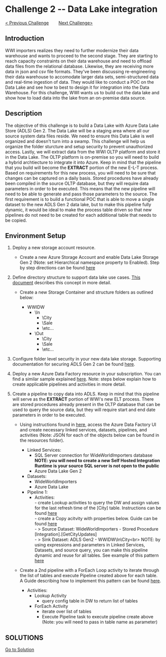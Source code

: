 # 	Challenge 2 -- Data Lake integration

[< Previous Challenge](/Host/Guide/Challenge1/readme.md)&nbsp;&nbsp;&nbsp;&nbsp;&nbsp;&nbsp;&nbsp;&nbsp;[Next Challenge>](/Host/Guide/Challenge3/Readme.md)

## Introduction
WWI importers realizes they need to further modernize their data warehouse and wants to proceed to the second stage.  They are starting to reach capacity constraints on their data warehouse and need to offload data files from the relational database.  Likewise, they are receiving more data in json and csv file formats.  They've been discussing re-engineering their data warehouse to accomodate larger data sets, semi-structured data and real-time ingestion of data.  They would like to conduct a POC on the Data Lake and see how to best to design it for integration into the Data Warehouse.  For this challenge, WWI wants us to build out the data lake and show how to load data into the lake from an on-premise data source. 

## Description
The objective of this challenge is to build a Data Lake with Azure Data Lake Store (ADLS) Gen 2.  The Data Lake will be a staging area where all our source system data files reside. We need to ensure this Data Lake is well organized and doesn't turn into a swamp. This challenge will help us organize the folder sturcture and setup security to prevent unauthorized access.  Lastly, we will extract data from the WWI OLTP platform and store it in the Data Lake.  The OLTP platform is on-premise so you will need to build a hybrid archtiecture to integrate it into Azure.  Keep in mind that the pipeline that you build will become the <b>EXTRACT</b> portion of the new E-L-T process.  Based on requirements for this new process, you will need to be sure that changes can be captured on a daily basis.  Stored procedures have already been compiled in the source OLTP database, but they will require data parameters in order to be executed.  This means that the new pipeline will need to be able to generate and pass those parameters to the source.  The first requirement is to build a functional POC that is able to move a single dataset to the new ADLS Gen 2 data lake, but to make this pipeline fully dynamic, it would be ideal to make the process table driven so that new pipelines do not need to be created for each additional table that needs to be copied.


## Environment Setup

1. Deploy a new storage account resource.
    - Create a new Azure Storage Account and enable Data Lake Storage Gen 2 (Note: set Hierarchical namespace property to Enabled).  Step by step directions can be found [here](https://docs.microsoft.com/en-us/azure/storage/common/storage-account-create?toc=%2Fazure%2Fstorage%2Fblobs%2Ftoc.json&tabs=azure-portal)

2. Define directory structure to support data lake use cases.  [This document](https://docs.microsoft.com/en-us/azure/storage/blobs/data-lake-storage-best-practices#batch-jobs-structure) describes this concept in more detail.

    - Create a new Storage Container and structure folders as outlined below:

        - WWIDW
            - \In
                - \City
                - \Sale
                - \etc...
            - \Out
                - \City
                - \Sale
                - \etc...

3. Configure folder level security in your new data lake storage.  Supporting documentation for securing ADLS Gen 2 can be found [here](https://docs.microsoft.com/en-us/azure/storage/blobs/data-lake-storage-access-control). 

4. Deploy a new Azure Data Factory resource in your subscription.  You can find a similar sample explained [here](https://docs.microsoft.com/en-us/azure/data-factory/tutorial-hybrid-copy-data-tool).  Note: steps below explain how to create applicable pipelines and activities in more detail.

5. Create a pipeline to copy data into ADLS. Keep in mind that this pipeline will serve as the <b>EXTRACT</b> portion of WWI's new ELT process.  There are stored procedures already present in the OLTP database that can be used to query the source data, but they will require start and end date parameters in order to be executed.

    - Using instructions found in [here](https://docs.microsoft.com/en-us/azure/data-factory/tutorial-incremental-copy-multiple-tables-portal#create-a-data-factory), access the Azure Data Factory UI and create necessary linked services, datasets, pipelines, and activities (Note: JSON for each of the objects below can be found in the resources folder).  
        - Linked Services:
            - SQL Server connection for WideWorldImporters database  <b>NOTE: you will need to create a new Self Hosted Integration Runtime is your source SQL server is not open to the public</b>
            - Azure Data Lake Gen 2
        - Datasets:
            - WideWorldImporters 
            - Azure Data Lake
        - Pipeline 1:
            - Activities:<br>
                    - create Lookup activities to query the DW and assign values for the last refresh time of the [City] table. Instructions can be found [here](https://docs.microsoft.com/en-us/azure/data-factory/tutorial-incremental-copy-portal)<br>
                    - create a Copy acitvity with properties below. Guide can be found [here](https://docs.microsoft.com/en-us/azure/data-factory/tutorial-hybrid-copy-portal)<br>
                        - > Source Dataset: WideWorldImporters - Stored Procedure [Integration].[GetCityUpdates] <br>
                        - > Sink Dataset: ADLS Gen2 - WWIDW\In\City\<br>
                NOTE: by using expressions and parameters in Linked Services, Datasets, and source query, you can make this pipeline dynamic and reuse for all tables.  See example of this pattern [here](https://docs.microsoft.com/en-us/azure/data-factory/tutorial-incremental-copy-portal)
                
    - Create a 2nd pipeline with a ForEach Loop activity to iterate through the list of tables and execute Pipeline created above for each table.  A Guide describing how to implement this pattern can be found [here](https://docs.microsoft.com/en-us/azure/data-factory/tutorial-bulk-copy-portal).<br>
        - Activities:<br>
            - Lookup Activity
                - query config table in DW to return list of tables<br>
            - ForEach Activity
                - iterate over list of tables
                - Execute Pipeline task to execute pipeline create above (Note: you will need to pass in table name as parameter)

## SOLUTIONS
[Go to Solution](/Host/Solutions/Challenge2)


